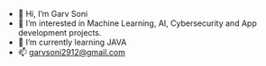 - 👋 Hi, I’m Garv Soni
- 👀 I’m interested in Machine Learning, AI, Cybersecurity and App development projects.
- 🌱 I’m currently learning JAVA
- 📫 garvsoni2912@gmail.com

<!---
GS2912/GS2912 is a ✨ special ✨ repository because its `README.md` (this file) appears on your GitHub profile.
You can click the Preview link to take a look at your changes.
--->
